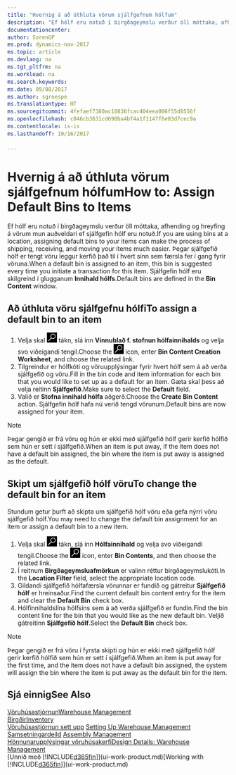 ```yaml
---
title: "Hvernig á að úthluta vörum sjálfgefnum hólfum"
description: "Ef hólf eru notuð í birgðageymslu verður öll móttaka, afhending og hreyfing á vörum mun auðveldari ef sjálfgefin hólf eru notuð. Þegar sjálfgefið hólf er tengt vöru leggur kerfið það til í hvert sinn sem færsla fer í gang fyrir vöruna."
documentationcenter: 
author: SorenGP
ms.prod: dynamics-nav-2017
ms.topic: article
ms.devlang: na
ms.tgt_pltfrm: na
ms.workload: na
ms.search.keywords: 
ms.date: 09/08/2017
ms.author: sgroespe
ms.translationtype: HT
ms.sourcegitcommit: 4fefaef7380ac10836fcac404eea006f55d8556f
ms.openlocfilehash: c046cb3631cd690ba4bf4a1f1147f6e03d7cec9a
ms.contentlocale: is-is
ms.lasthandoff: 10/16/2017

---
```

# <a name="how-to-assign-default-bins-to-items"></a><span data-ttu-id="706c0-104">Hvernig á að úthluta vörum sjálfgefnum hólfum</span><span class="sxs-lookup"><span data-stu-id="706c0-104">How to: Assign Default Bins to Items</span></span>
<span data-ttu-id="706c0-105">Ef hólf eru notuð í birgðageymslu verður öll móttaka, afhending og hreyfing á vörum mun auðveldari ef sjálfgefin hólf eru notuð.</span><span class="sxs-lookup"><span data-stu-id="706c0-105">If you are using bins at a location, assigning default bins to your items can make the process of shipping, receiving, and moving your items much easier.</span></span> <span data-ttu-id="706c0-106">Þegar sjálfgefið hólf er tengt vöru leggur kerfið það til í hvert sinn sem færsla fer í gang fyrir vöruna.</span><span class="sxs-lookup"><span data-stu-id="706c0-106">When a default bin is assigned to an item, this bin is suggested every time you initiate a transaction for this item.</span></span> <span data-ttu-id="706c0-107">Sjálfgefin hólf eru skilgreind í glugganum **Innihald hólfs**.</span><span class="sxs-lookup"><span data-stu-id="706c0-107">Default bins are defined in the **Bin Content** window.</span></span>  

## <a name="to-assign-a-default-bin-to-an-item"></a><span data-ttu-id="706c0-108">Að úthluta vöru sjálfgefnu hólfi</span><span class="sxs-lookup"><span data-stu-id="706c0-108">To assign a default bin to an item</span></span>
1.  <span data-ttu-id="706c0-109">Velja skal ![Leit að síðu eða skýrslu](media/ui-search/search_small.png "Leit að síðu eða skýrslu táknið") tákn, slá inn **Vinnublað f. stofnun hólfainnihalds** og velja svo viðeigandi tengil.</span><span class="sxs-lookup"><span data-stu-id="706c0-109">Choose the ![Search for Page or Report](media/ui-search/search_small.png "Search for Page or Report icon") icon, enter **Bin Content Creation Worksheet**, and choose the related link.</span></span>  
2.  <span data-ttu-id="706c0-110">Tilgreindur er hólfkóti og vöruupplýsingar fyrir hvert hólf sem á að verða sjálfgefið og vöru.</span><span class="sxs-lookup"><span data-stu-id="706c0-110">Fill in the bin code and item information for each bin that you would like to set up as a default for an item.</span></span> <span data-ttu-id="706c0-111">Gæta skal þess að velja reitinn **Sjálfgefið**.</span><span class="sxs-lookup"><span data-stu-id="706c0-111">Make sure to select the **Default** field.</span></span>  
3.  <span data-ttu-id="706c0-112">Valið er **Stofna innihald hólfa** aðgerð.</span><span class="sxs-lookup"><span data-stu-id="706c0-112">Choose the **Create Bin Content** action.</span></span> <span data-ttu-id="706c0-113">Sjálfgefin hólf hafa nú verið tengd vörunum.</span><span class="sxs-lookup"><span data-stu-id="706c0-113">Default bins are now assigned for your item.</span></span>  

> [!NOTE]  
>  <span data-ttu-id="706c0-114">Þegar gengið er frá vöru og hún er ekki með sjálfgefið hólf gerir kerfið hólfið sem hún er sett í sjálfgefið.</span><span class="sxs-lookup"><span data-stu-id="706c0-114">When an item is put away, if the item does not have a default bin assigned, the bin where the item is put away is assigned as the default.</span></span>  

## <a name="to-change-the-default-bin-for-an-item"></a><span data-ttu-id="706c0-115">Skipt um sjálfgefið hólf vöru</span><span class="sxs-lookup"><span data-stu-id="706c0-115">To change the default bin for an item</span></span>  
<span data-ttu-id="706c0-116">Stundum getur þurft að skipta um sjálfgefið hólf vöru eða gefa nýrri vöru sjálfgefið hólf.</span><span class="sxs-lookup"><span data-stu-id="706c0-116">You may need to change the default bin assignment for an item or assign a default bin to a new item.</span></span>    
1.  <span data-ttu-id="706c0-117">Velja skal ![Leit að síðu eða skýrslu](media/ui-search/search_small.png "Leit að síðu eða skýrslu táknið") tákn, slá inn **Hólfainnihald** og velja svo viðeigandi tengil.</span><span class="sxs-lookup"><span data-stu-id="706c0-117">Choose the ![Search for Page or Report](media/ui-search/search_small.png "Search for Page or Report icon") icon, enter **Bin Contents**, and then choose the related link.</span></span>  
2.  <span data-ttu-id="706c0-118">Í reitnum **Birgðageymsluafmörkun** er valinn réttur birgðageymslukóti.</span><span class="sxs-lookup"><span data-stu-id="706c0-118">In the **Location Filter** field, select the appropriate location code.</span></span>  
3.  <span data-ttu-id="706c0-119">Gildandi sjálfgefið hólfafærsla vörunnar er fundið og gátreitur **Sjálfgefið hólf** er hreinsaður.</span><span class="sxs-lookup"><span data-stu-id="706c0-119">Find the current default bin content entry for the item and clear the **Default Bin** check box.</span></span>  
4.  <span data-ttu-id="706c0-120">Hólfinnihaldslína hólfsins sem á að verða sjálfgefið er fundin.</span><span class="sxs-lookup"><span data-stu-id="706c0-120">Find the bin content line for the bin that you would like as the new default bin.</span></span> <span data-ttu-id="706c0-121">Veljið gátreitinn **Sjálfgefið hólf**.</span><span class="sxs-lookup"><span data-stu-id="706c0-121">Select the **Default Bin** check box.</span></span>  

> [!NOTE]  
>  <span data-ttu-id="706c0-122">Þegar gengið er frá vöru í fyrsta skipti og hún er ekki með sjálfgefið hólf gerir kerfið hólfið sem hún er sett í sjálfgefið.</span><span class="sxs-lookup"><span data-stu-id="706c0-122">When an item is put away for the first time, and the item does not have a default bin assigned, the system will assign the bin where the item is put away as the default bin for the item.</span></span>  

## <a name="see-also"></a><span data-ttu-id="706c0-123">Sjá einnig</span><span class="sxs-lookup"><span data-stu-id="706c0-123">See Also</span></span>  
[<span data-ttu-id="706c0-124">Vöruhúsastjórnun</span><span class="sxs-lookup"><span data-stu-id="706c0-124">Warehouse Management</span></span>](warehouse-manage-warehouse.md)  
[<span data-ttu-id="706c0-125">Birgðir</span><span class="sxs-lookup"><span data-stu-id="706c0-125">Inventory</span></span>](inventory-manage-inventory.md)  
<span data-ttu-id="706c0-126">[Vöruhúsastjórnun sett upp](warehouse-setup-warehouse.md)   </span><span class="sxs-lookup"><span data-stu-id="706c0-126">[Setting Up Warehouse Management](warehouse-setup-warehouse.md)   </span></span>  
<span data-ttu-id="706c0-127">[Samsetningardeild](assembly-assemble-items.md)  </span><span class="sxs-lookup"><span data-stu-id="706c0-127">[Assembly Management](assembly-assemble-items.md)  </span></span>  
[<span data-ttu-id="706c0-128">Hönnunarupplýsingar vöruhúsakerfi</span><span class="sxs-lookup"><span data-stu-id="706c0-128">Design Details: Warehouse Management</span></span>](design-details-warehouse-management.md)  
<span data-ttu-id="706c0-129">[Unnið með [!INCLUDE[d365fin](includes/d365fin_md.md)]](ui-work-product.md)</span><span class="sxs-lookup"><span data-stu-id="706c0-129">[Working with [!INCLUDE[d365fin](includes/d365fin_md.md)]](ui-work-product.md)</span></span>

